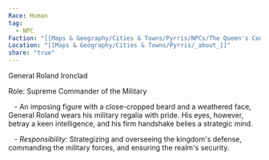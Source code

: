 ```yaml
---
Race: Human
tag:
  - NPC
Faction: "[[Maps & Geography/Cities & Towns/Pyrris/NPCs/The Queen's Council/_about_]]"
Location: "[[Maps & Geography/Cities & Towns/Pyrris/_about_]]"
share: "true"
---
```


General Roland Ironclad

Role: Supreme Commander of the Military

   - An imposing figure with a close-cropped beard and a weathered face, General Roland wears his military regalia with pride. His eyes, however, betray a keen intelligence, and his firm handshake belies a strategic mind.

   - *Responsibility:* Strategizing and overseeing the kingdom's defense, commanding the military forces, and ensuring the realm's security.